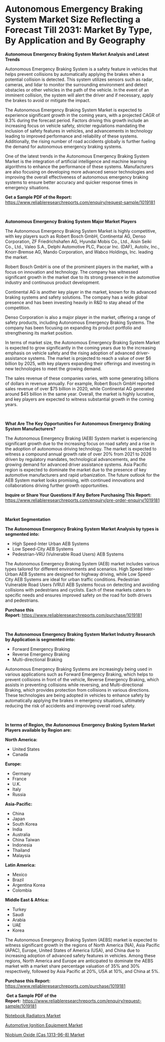 <p><h1>Autonomous Emergency Braking System Market Size Reflecting a Forecast Till 2031: Market By Type, By Application and By Geography</h1></p><p><strong>Autonomous Emergency Braking System Market Analysis and Latest Trends</strong></p>
<p><p>Autonomous Emergency Braking System is a safety feature in vehicles that helps prevent collisions by automatically applying the brakes when a potential collision is detected. This system utilizes sensors such as radar, cameras, and lidar to monitor the surrounding environment and detect obstacles or other vehicles in the path of the vehicle. In the event of an imminent collision, the system will alert the driver and if necessary, apply the brakes to avoid or mitigate the impact.</p><p>The Autonomous Emergency Braking System Market is expected to experience significant growth in the coming years, with a projected CAGR of 9.3% during the forecast period. Factors driving this growth include an increasing focus on vehicle safety, stricter regulations mandating the inclusion of safety features in vehicles, and advancements in technology leading to improved performance and reliability of these systems. Additionally, the rising number of road accidents globally is further fueling the demand for autonomous emergency braking systems.</p><p>One of the latest trends in the Autonomous Emergency Braking System Market is the integration of artificial intelligence and machine learning algorithms to enhance the performance of these systems. Manufacturers are also focusing on developing more advanced sensor technologies and improving the overall effectiveness of autonomous emergency braking systems to ensure better accuracy and quicker response times in emergency situations.</p></p>
<p><strong>Get a Sample PDF of the Report:&nbsp;</strong> <a href="https://www.reliableresearchreports.com/enquiry/request-sample/1019181">https://www.reliableresearchreports.com/enquiry/request-sample/1019181</a></p>
<p>&nbsp;</p>
<p><strong>Autonomous Emergency Braking System Major Market Players</strong></p>
<p><p>The Autonomous Emergency Braking System Market is highly competitive, with key players such as Robert Bosch GmbH, Continental AG, Denso Corporation, ZF Friedrichshafen AG, Hyundai Mobis Co., Ltd., Aisin Seiki Co., Ltd., Valeo S.A., Delphi Automotive PLC, Paccar Inc. (DAF), Autoliv, Inc., Knorr-Bremse AG, Mando Corporation, and Wabco Holdings, Inc. leading the market.</p><p>Robert Bosch GmbH is one of the prominent players in the market, with a focus on innovation and technology. The company has witnessed significant growth in the market due to its strong presence in the automotive industry and continuous product development.</p><p>Continental AG is another key player in the market, known for its advanced braking systems and safety solutions. The company has a wide global presence and has been investing heavily in R&D to stay ahead of the competition.</p><p>Denso Corporation is also a major player in the market, offering a range of safety products, including Autonomous Emergency Braking Systems. The company has been focusing on expanding its product portfolio and strengthening its market position.</p><p>In terms of market size, the Autonomous Emergency Braking System Market is expected to grow significantly in the coming years due to the increasing emphasis on vehicle safety and the rising adoption of advanced driver-assistance systems. The market is projected to reach a value of over $6 billion by 2025, with key players expanding their offerings and investing in new technologies to meet the growing demand.</p><p>The sales revenue of these companies varies, with some generating billions of dollars in revenue annually. For example, Robert Bosch GmbH reported sales revenue of over $75 billion in 2020, while Continental AG generated around $45 billion in the same year. Overall, the market is highly lucrative, and key players are expected to witness substantial growth in the coming years.</p></p>
<p>&nbsp;</p>
<p><strong>What Are The Key Opportunities For Autonomous Emergency Braking System Manufacturers?</strong></p>
<p><p>The Autonomous Emergency Braking (AEB) System market is experiencing significant growth due to the increasing focus on road safety and a rise in the adoption of autonomous driving technology. The market is expected to witness a compound annual growth rate of over 20% from 2021 to 2026 driven by regulatory mandates, technological advancements, and the growing demand for advanced driver assistance systems. Asia Pacific region is expected to dominate the market due to the presence of key automotive manufacturers and rapid urbanization. The future outlook for the AEB System market looks promising, with continued innovations and collaborations driving further growth opportunities.</p></p>
<p><strong>Inquire or Share Your Questions If Any Before Purchasing This Report:</strong> <a href="https://www.reliableresearchreports.com/enquiry/pre-order-enquiry/1019181">https://www.reliableresearchreports.com/enquiry/pre-order-enquiry/1019181</a></p>
<p>&nbsp;</p>
<p><strong>Market Segmentation</strong></p>
<p><strong>The Autonomous Emergency Braking System Market Analysis by types is segmented into:</strong></p>
<p><ul><li>High Speed-Inter Urban AEB Systems</li><li>Low Speed-City AEB Systems</li><li>Pedestrian-VRU (Vulnerable Road Users) AEB Systems</li></ul></p>
<p><p>The Autonomous Emergency Braking System (AEB) market includes various types tailored for different environments and scenarios. High Speed Inter-Urban AEB Systems are designed for highway driving, while Low Speed City AEB Systems are ideal for urban traffic conditions. Pedestrian Vulnerable Road Users (VRU) AEB Systems focus on detecting and avoiding collisions with pedestrians and cyclists. Each of these markets caters to specific needs and ensures improved safety on the road for both drivers and pedestrians.</p></p>
<p><strong>Purchase this Report:&nbsp;</strong><a href="https://www.reliableresearchreports.com/purchase/1019181">https://www.reliableresearchreports.com/purchase/1019181</a></p>
<p>&nbsp;</p>
<p><strong>The Autonomous Emergency Braking System Market Industry Research by Application is segmented into:</strong></p>
<p><ul><li>Forward Emergency Braking</li><li>Reverse Emergency Braking</li><li>Multi-directional Braking</li></ul></p>
<p><p>Autonomous Emergency Braking Systems are increasingly being used in various applications such as Forward Emergency Braking, which helps to prevent collisions in front of the vehicle, Reverse Emergency Braking, which assists in preventing collisions while reversing, and Multi-directional Braking, which provides protection from collisions in various directions. These technologies are being adopted in vehicles to enhance safety by automatically applying the brakes in emergency situations, ultimately reducing the risk of accidents and improving overall road safety.</p></p>
<p>&nbsp;</p>
<p><strong>In terms of Region, the Autonomous Emergency Braking System Market Players available by Region are:</strong></p>
<p>
    <p> <strong> North America: </strong>
        <ul>
            <li>United States</li>
            <li>Canada</li>
        </ul>
        </p> 
    <p> <strong> Europe: </strong>
        <ul>
            <li>Germany</li>
            <li>France</li>
            <li>U.K.</li>
            <li>Italy</li>
            <li>Russia</li>
        </ul>
        </p> 
    <p> <strong> Asia-Pacific: </strong>
        <ul>
            <li>China</li>
            <li>Japan</li>
            <li>South Korea</li>
            <li>India</li>
            <li>Australia</li>
            <li>China Taiwan</li>
            <li>Indonesia</li>
            <li>Thailand</li>
            <li>Malaysia</li>
        </ul>
        </p> 
    <p> <strong> Latin America: </strong>
        <ul>
            <li>Mexico</li>
            <li>Brazil</li>
            <li>Argentina Korea</li>
            <li>Colombia</li>
        </ul>
        </p> 
    <p> <strong> Middle East & Africa: </strong>
        <ul>
            <li>Turkey</li>
            <li>Saudi</li>
            <li>Arabia</li>
            <li>UAE</li>
            <li>Korea</li>
        </ul>
    </p>
    </p>
<p><p>The Autonomous Emergency Braking System (AEBS) market is expected to witness significant growth in the regions of North America (NA), Asia Pacific (APAC), Europe, United States of America (USA), and China due to increasing adoption of advanced safety features in vehicles. Among these regions, North America and Europe are anticipated to dominate the AEBS market with a market share percentage valuation of 35% and 30% respectively, followed by Asia Pacific at 20%, USA at 10%, and China at 5%.</p></p>
<p><strong>Purchase this Report: </strong><a href="https://www.reliableresearchreports.com/purchase/1019181">https://www.reliableresearchreports.com/purchase/1019181</a></p>
<p>&nbsp;<strong>Get a Sample PDF of the Report:&nbsp;&nbsp;</strong><a href="https://www.reliableresearchreports.com/enquiry/request-sample/1019181">https://www.reliableresearchreports.com/enquiry/request-sample/1019181</a></p>
<p><strong></strong></p>
<p><p><a href="https://view.publitas.com/reportprime-1/notebook-radiators-market-provides-a-comprehensive-analysis-including-a-macro-overview-of-the-market-as-well-as-micro-details-such-as-market-size-and-competitive-landscape/">Notebook Radiators Market</a></p><p><a href="https://view.publitas.com/reportprime-1/automotive-ignition-equipment-market-research-report-provides-thorough-industry-overview-which-offers-an-in-depth-analysis-of-product-trends-and-new-market-divisions/">Automotive Ignition Equipment Market</a></p><p><a href="https://view.publitas.com/reportprime-1/niobium-oxide-cas-1313-96-8-market-size-and-examines-its-market-scope-with-a-primary-focus-on-growth-opportunities-and-forecasted-trends-spanning-from-2023-to-2030/">Niobium Oxide (Cas 1313-96-8) Market</a></p></p>